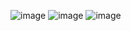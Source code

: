 ![image](https://github.com/user-attachments/assets/bc4526b9-1d06-485b-a852-1808baaa1819)
![image](https://github.com/user-attachments/assets/a5ca8992-b2f9-4d15-81fb-43c337321e24)
![image](https://github.com/user-attachments/assets/bef9a56e-63fa-4d6c-a5bc-850ce23f5508)
